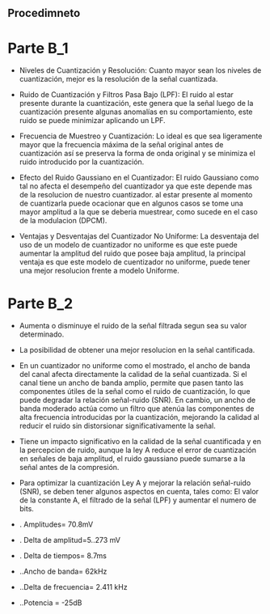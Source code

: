 ## Procedimneto

# Parte B_1

- Niveles de Cuantización y Resolución: Cuanto mayor sean los niveles de cuantización, mejor es la resolución de la señal cuantizada.

- Ruido de Cuantización y Filtros Pasa Bajo (LPF): El ruido al estar presente durante la cuantización, este genera que la señal luego de la cuantización presente algunas anomalías en su comportamiento, este ruido se puede minimizar aplicando un LPF.

- Frecuencia de Muestreo y Cuantización: Lo ideal es que sea ligeramente mayor que la frecuencia máxima de la señal original antes de cuantización así se preserva la forma de onda original y se minimiza el ruido introducido por la cuantización.

- Efecto del Ruido Gaussiano en el Cuantizador: El ruido Gaussiano como tal no afecta el desempeño del cuantizador ya que este depende mas de la resolucion de nuestro cuantizador. al estar presente al momento de cuantizarla puede ocacionar que en algunos casos se tome una mayor amplitud a la que se deberia muestrear, como sucede en el caso de la modulacion (DPCM).

- Ventajas y Desventajas del Cuantizador No Uniforme: La desventaja del uso de un modelo de cuantizador no uniforme es que este puede aumentar la amplitud del ruido que posee baja amplitud, la principal ventaja es que este modelo de cuentizador no uniforme, puede tener una mejor resolucion frente a modelo Uniforme.

# Parte B_2

- Aumenta o disminuye el ruido de la señal filtrada segun sea su valor determinado.

-  La posibilidad de obtener una mejor resolucion en la señal cantificada.

-  En un cuantizador no uniforme como el mostrado, el ancho de banda del canal afecta directamente la calidad de la señal cuantizada. Si el canal tiene un ancho de banda amplio, permite que pasen tanto las componentes útiles de la señal como el ruido de cuantización, lo que puede degradar la relación señal-ruido (SNR). En cambio, un ancho de banda moderado actúa como un filtro que atenúa las componentes de alta frecuencia introducidas por la cuantización, mejorando la calidad al reducir el ruido sin distorsionar significativamente la señal.

-  Tiene un impacto significativo en la calidad de la señal cuantificada y en la percepcion de ruido, aunque la ley A reduce el error de cuantización en señales de baja amplitud, el ruido gaussiano puede sumarse a la señal antes de la compresión.

-  Para optimizar la cuantización Ley A y mejorar la relación señal-ruido (SNR), se deben tener algunos aspectos en cuenta, tales como: El valor de la constante A,  el filtrado de la señal (LPF) y aumentar el numero de bits.

-  . Amplitudes= 70.8mV
- . Delta de amplitud=5..273 mV
- . Delta de tiempos= 8.7ms

- ..Ancho de banda= 62kHz
- ..Delta de frecuencia= 2.411 kHz
- ..Potencia = -25dB

